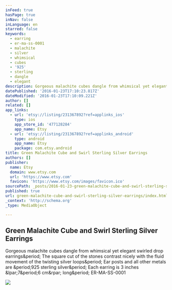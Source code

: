 ```yaml
---
inFeed: true
hasPage: true
inNav: false
inLanguage: en
starred: false
keywords:
  - earring
  - er-ma-ss-0001
  - malachite
  - silver
  - whimsical
  - cubes
  - '925'
  - sterling
  - dangle
  - elegant
description: Gorgeous malachite cubes dangle from whimsical yet elegant swirled drop earrings. The square cut of the stones contrast nicely with the fluid movement of the twisting silver loops. Ear posts and all other metals are .925 sterling silver. Each earring is 3 inches (7.6 cm) long. ER-MA-SS-0001
datePublished: '2016-01-23T17:10:23.817Z'
dateModified: '2016-01-23T17:10:09.221Z'
author: []
related: []
app_links:
  - url: 'etsy://listing/231367892?ref=applinks_ios'
    type: ios
    app_store_id: '477128284'
    app_name: Etsy
  - url: 'etsy://listing/231367892?ref=applinks_android'
    type: android
    app_name: Etsy
    package: com.etsy.android
title: Green Malachite Cube and Swirl Sterling Silver Earrings
authors: []
publisher:
  name: Etsy
  domain: www.etsy.com
  url: 'https://www.etsy.com'
  favicon: 'https://www.etsy.com/images/favicon.ico'
sourcePath: _posts/2016-01-23-green-malachite-cube-and-swirl-sterling-silver-earrings.md
published: true
url: green-malachite-cube-and-swirl-sterling-silver-earrings/index.html
_context: 'http://schema.org'
_type: MediaObject

---
```

<article style=""><h1>Green Malachite Cube and Swirl Sterling Silver Earrings</h1><p>Gorgeous malachite cubes dangle from whimsical yet elegant swirled drop earrings&amp;period; The square cut of the stones contrast nicely with the fluid movement of the twisting silver loops&amp;period; Ear posts and all other metals are &amp;period;925 sterling silver&amp;period; Each earring is 3 inches &amp;lpar;7&amp;period;6 cm&amp;rpar; long&amp;period; ER-MA-SS-0001</p><img src="https://img1.etsystatic.com/068/0/7654627/il_570xN.763605407_o0k6.jpg" /></article>